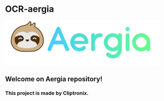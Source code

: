 # OCR-aergia

![Aergia logo](resources/aergia.png)
## Welcome on Aergia repository!

### This project is made by Cliptronix.
